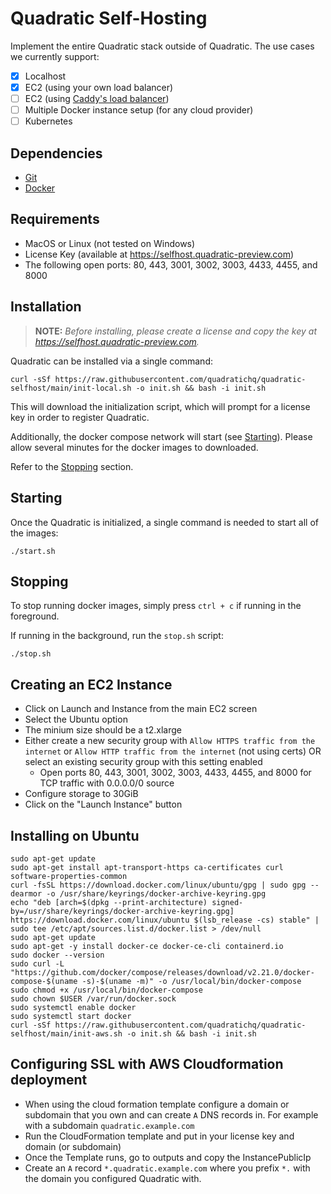 # Quadratic Self-Hosting

Implement the entire Quadratic stack outside of Quadratic. The use cases we currently support:

- [x] Localhost
- [x] EC2 (using your own load balancer)
- [ ] EC2 (using [Caddy's load balancer](https://caddyserver.com/docs/caddyfile/directives/reverse_proxy))
- [ ] Multiple Docker instance setup (for any cloud provider)
- [ ] Kubernetes

## Dependencies

- [Git](https://github.com/git-guides/install-git)
- [Docker](https://docs.docker.com/engine/install/)

## Requirements

- MacOS or Linux (not tested on Windows)
- License Key (available at https://selfhost.quadratic-preview.com)
- The following open ports: 80, 443, 3001, 3002, 3003, 4433, 4455, and 8000

## Installation

> **NOTE:** _Before installing, please create a license and copy the key at https://selfhost.quadratic-preview.com._

Quadratic can be installed via a single command:

```shell
curl -sSf https://raw.githubusercontent.com/quadratichq/quadratic-selfhost/main/init-local.sh -o init.sh && bash -i init.sh
```

This will download the initialization script, which will prompt for a license key in order to register Quadratic.

Additionally, the docker compose network will start (see [Starting](#Starting)). Please allow several minutes for the docker images to downloaded.

Refer to the [Stopping](#Stopping) section.

## Starting

Once the Quadratic is initialized, a single command is needed to start all of the images:

```shell
./start.sh
```

## Stopping

To stop running docker images, simply press `ctrl + c` if running in the foreground.

If running in the background, run the `stop.sh` script:

```shell
./stop.sh
```

## Creating an EC2 Instance

- Click on Launch and Instance from the main EC2 screen
- Select the Ubuntu option
- The minium size should be a t2.xlarge
- Either create a new security group with `Allow HTTPS traffic from the internet` or `Allow HTTP traffic from the internet` (not using certs) OR select an existing security group with this setting enabled
  - Open ports 80, 443, 3001, 3002, 3003, 4433, 4455, and 8000 for TCP traffic with 0.0.0.0/0 source
- Configure storage to 30GiB
- Click on the "Launch Instance" button

## Installing on Ubuntu

```shell
sudo apt-get update
sudo apt-get install apt-transport-https ca-certificates curl software-properties-common
curl -fsSL https://download.docker.com/linux/ubuntu/gpg | sudo gpg --dearmor -o /usr/share/keyrings/docker-archive-keyring.gpg
echo "deb [arch=$(dpkg --print-architecture) signed-by=/usr/share/keyrings/docker-archive-keyring.gpg] https://download.docker.com/linux/ubuntu $(lsb_release -cs) stable" | sudo tee /etc/apt/sources.list.d/docker.list > /dev/null
sudo apt-get update
sudo apt-get -y install docker-ce docker-ce-cli containerd.io
sudo docker --version
sudo curl -L "https://github.com/docker/compose/releases/download/v2.21.0/docker-compose-$(uname -s)-$(uname -m)" -o /usr/local/bin/docker-compose
sudo chmod +x /usr/local/bin/docker-compose
sudo chown $USER /var/run/docker.sock
sudo systemctl enable docker
sudo systemctl start docker
curl -sSf https://raw.githubusercontent.com/quadratichq/quadratic-selfhost/main/init-aws.sh -o init.sh && bash -i init.sh
```

## Configuring SSL with AWS Cloudformation deployment

- When using the cloud formation template configure a domain or subdomain that you own and can create `A` DNS records in. For example with a subdomain
  `quadratic.example.com`
- Run the CloudFormation template and put in your license key and domain (or subdomain)
- Once the Template runs, go to outputs and copy the InstancePublicIp
- Create an `A` record `*.quadratic.example.com` where you prefix `*.` with the domain you configured Quadratic with.
